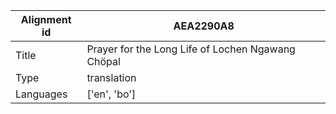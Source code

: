 |Alignment id | AEA2290A8
| --- | --- 
|Title | Prayer for the Long Life of Lochen Ngawang Chöpal 
|Type | translation
|Languages | ['en', 'bo']